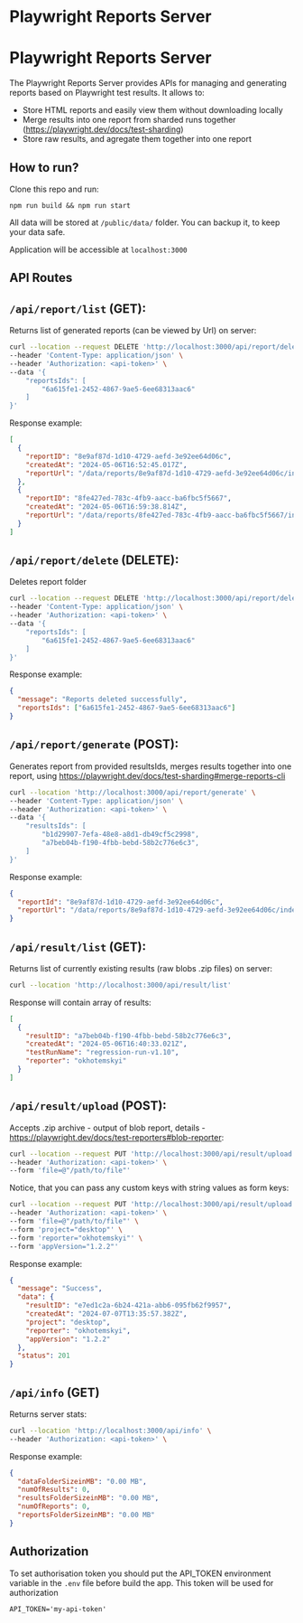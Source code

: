# Playwright Reports Server

# Playwright Reports Server

The Playwright Reports Server provides APIs for managing and generating reports based on Playwright test results. It allows to:

- Store HTML reports and easily view them without downloading locally
- Merge results into one report from sharded runs together (https://playwright.dev/docs/test-sharding)
- Store raw results, and agregate them together into one report

## How to run?

Clone this repo and run:

```
npm run build && npm run start
```

All data will be stored at `/public/data/` folder. You can backup it, to keep your data safe.

Application will be accessible at `localhost:3000`

## API Routes

## `/api/report/list` (GET):

Returns list of generated reports (can be viewed by Url) on server:

```sh
curl --location --request DELETE 'http://localhost:3000/api/report/delete' \
--header 'Content-Type: application/json' \
--header 'Authorization: <api-token>' \
--data '{
    "reportsIds": [
        "6a615fe1-2452-4867-9ae5-6ee68313aac6"
    ]
}'
```

Response example:

```json
[
  {
    "reportID": "8e9af87d-1d10-4729-aefd-3e92ee64d06c",
    "createdAt": "2024-05-06T16:52:45.017Z",
    "reportUrl": "/data/reports/8e9af87d-1d10-4729-aefd-3e92ee64d06c/index.html"
  },
  {
    "reportID": "8fe427ed-783c-4fb9-aacc-ba6fbc5f5667",
    "createdAt": "2024-05-06T16:59:38.814Z",
    "reportUrl": "/data/reports/8fe427ed-783c-4fb9-aacc-ba6fbc5f5667/index.html"
  }
]
```

## `/api/report/delete` (DELETE):

Deletes report folder

```sh
curl --location --request DELETE 'http://localhost:3000/api/report/delete' \
--header 'Content-Type: application/json' \
--header 'Authorization: <api-token>' \
--data '{
    "reportsIds": [
        "6a615fe1-2452-4867-9ae5-6ee68313aac6"
    ]
}'
```

Response example:

```json
{
  "message": "Reports deleted successfully",
  "reportsIds": ["6a615fe1-2452-4867-9ae5-6ee68313aac6"]
}
```

## `/api/report/generate` (POST):

Generates report from provided resultsIds, merges results together into one report, using https://playwright.dev/docs/test-sharding#merge-reports-cli

```sh
curl --location 'http://localhost:3000/api/report/generate' \
--header 'Content-Type: application/json' \
--header 'Authorization: <api-token>' \
--data '{
    "resultsIds": [
        "b1d29907-7efa-48e8-a8d1-db49cf5c2998",
        "a7beb04b-f190-4fbb-bebd-58b2c776e6c3",
    ]
}'
```

Response example:

```json
{
  "reportId": "8e9af87d-1d10-4729-aefd-3e92ee64d06c",
  "reportUrl": "/data/reports/8e9af87d-1d10-4729-aefd-3e92ee64d06c/index.html"
}
```

## `/api/result/list` (GET):

Returns list of currently existing results (raw blobs .zip files) on server:

```sh
curl --location 'http://localhost:3000/api/result/list'
```

Response will contain array of results:

```json
[
  {
    "resultID": "a7beb04b-f190-4fbb-bebd-58b2c776e6c3",
    "createdAt": "2024-05-06T16:40:33.021Z",
    "testRunName": "regression-run-v1.10",
    "reporter": "okhotemskyi"
  }
]
```

## `/api/result/upload` (POST):

Accepts .zip archive - output of blob report, details - https://playwright.dev/docs/test-reporters#blob-reporter:

```sh
curl --location --request PUT 'http://localhost:3000/api/result/upload' \
--header 'Authorization: <api-token>' \
--form 'file=@"/path/to/file"'
```

Notice, that you can pass any custom keys with string values as form keys:

```sh
curl --location --request PUT 'http://localhost:3000/api/result/upload' \
--header 'Authorization: <api-token>' \
--form 'file=@"/path/to/file"' \
--form 'project="desktop"' \
--form 'reporter="okhotemskyi"' \
--form 'appVersion="1.2.2"'
```

Response example:

```json
{
  "message": "Success",
  "data": {
    "resultID": "e7ed1c2a-6b24-421a-abb6-095fb62f9957",
    "createdAt": "2024-07-07T13:35:57.382Z",
    "project": "desktop",
    "reporter": "okhotemskyi",
    "appVersion": "1.2.2"
  },
  "status": 201
}
```

## `/api/info` (GET)

Returns server stats:

```sh
curl --location 'http://localhost:3000/api/info' \
--header 'Authorization: <api-token>' \
```

Response example:

```json
{
  "dataFolderSizeinMB": "0.00 MB",
  "numOfResults": 0,
  "resultsFolderSizeinMB": "0.00 MB",
  "numOfReports": 0,
  "reportsFolderSizeinMB": "0.00 MB"
}
```

## Authorization

To set authorisation token you should put the API_TOKEN environment variable in the `.env` file before build the app. This token will be used for authorization

```
API_TOKEN='my-api-token'
```
